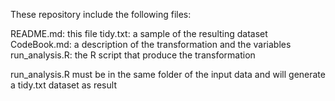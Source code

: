 These repository include the following files:

README.md: this file
tidy.txt: a sample of the resulting dataset
CodeBook.md: a description of the transformation and the variables
run_analysis.R: the R script that produce the transformation


run_analysis.R must be in the same folder of the input data and will generate a tidy.txt dataset as result
